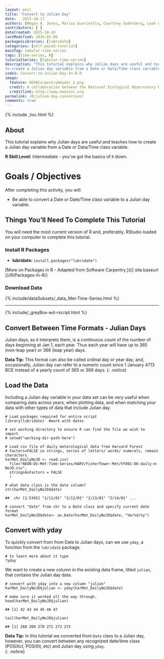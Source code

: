 ```yaml
---
layout: post
title: "Convert to Julian Day"
date:   2015-10-17
authors: [Megan A. Jones, Marisa Guarinello, Courtney Soderberg, Leah A. Wasser]
contributors: [ ] 
dateCreated: 2015-10-18
lastModified: 2016-03-08
packagesLibraries: [lubridate]
categories: [self-paced-tutorial]
mainTag: tabular-time-series
tags: [time-series, R]
tutorialSeries: [tabular-time-series]
description: "This tutorial explains why Julian days are useful and teaches how
to create a Julian day variable from a Date or Data/Time class variable."
code1: Convert-to-Julian-Day-In-R.R
image:
  feature: NEONCarpentryHeader_2.png
  credit: A collaboration between the National Ecological Observatory Network (NEON) and Data Carpentry
  creditlink: http://www.neoninc.org
permalink: /R/julian-day-conversion/
comments: true
---
```


{% include _toc.html %}

## About
This tutorial explains why Julian days are useful and teaches how to create a
Julian day variable from a Date or Data/Time class variable.

**R Skill Level:** Intermediate - you've got the basics of `R` down.

<div id="objectives" markdown="1">

# Goals / Objectives
After completing this activity, you will:

 * Be able to convert a Date or Date/Time class variable to a Julian day
 variable.

## Things You’ll Need To Complete This Tutorial
You will need the most current version of R and, preferably, RStudio loaded on your computer to complete this tutorial.

### Install R Packages
* **lubridate:** `install.packages("lubridate")`

[More on Packages in R - Adapted from Software Carpentry.]({{ site.baseurl }}/R/Packages-In-R/)

### Download Data 
{% include/dataSubsets/_data_Met-Time-Series.html %}

****
{% include/_greyBox-wd-rscript.html %}

</div>

## Convert Between Time Formats - Julian Days
Julian days, as `R` interprets them, is a continuous count of the number of days 
beginning at Jan 1, each year. Thus each year will have up to 365 (non-leap
year) or 366 (leap year) days. 

<i class="fa fa-star"></i> **Data Tip:**  This format can also be called ordinal
day or year day, and, occasionally, Julian day can refer to a numeric count
since 1 January 4713 BCE instead of a yearly count of 365 or 366 days.
{: .notice}

## Load the Data
Including a Julian day variable in your data set can be very useful when
comparing data across years, when plotting data, and when matching your data
with other types of data that include Julian day.  


    # Load packages required for entire script
    library(lubridate)  #work with dates
    
    # set working directory to ensure R can find the file we wish to import
    # setwd("working-dir-path-here")
    
    # Load csv file of daily meterological data from Harvard Forest
    # Factors=FALSE so strings, series of letters/ words/ numerals, remain characters
    harMet_DailyNoJD <- read.csv(
      file="NEON-DS-Met-Time-Series/HARV/FisherTower-Met/hf001-06-daily-m-NoJD.csv",
      stringsAsFactors = FALSE
      )
    
    # what data class is the date column? 
    str(harMet_DailyNoJD$date)

    ##  chr [1:5345] "2/11/01" "2/12/01" "2/13/01" "2/14/01" ...

    # convert "date" from chr to a Date class and specify current date format
    harMet_DailyNoJD$date<- as.Date(harMet_DailyNoJD$date, "%m/%d/%y")

## Convert with yday
To quickly convert from from Date to Julian days, can we use `yday`, a function
from the `lubridate` package. 


    # to learn more about it type
    ?yday

We want to create a new column in the existing data frame, titled `julian`, that
contains the Julian day data.  


    # convert with yday into a new column "julian"
    harMet_DailyNoJD$julian <- yday(harMet_DailyNoJD$date)  
    
    # make sure it worked all the way through. 
    head(harMet_DailyNoJD$julian) 

    ## [1] 42 43 44 45 46 47

    tail(harMet_DailyNoJD$julian)

    ## [1] 268 269 270 271 272 273

<i class="fa fa-star"></i> **Data Tip:**  In this tutorial we converted from
`Date` class to a Julian day, however, you can convert between any recognized
date/time class (POSIXct, POSIXlt, etc) and Julian day using `yday`.  
{: .notice}
